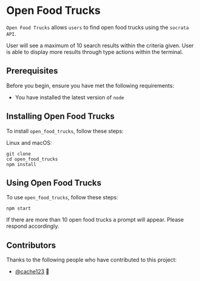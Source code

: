 # Open Food Trucks

`Open Food Trucks` allows `users` to find open food trucks using the `socrata API`.

User will see a maximum of 10 search results within the criteria given. User is able to display more results through type actions within the terminal.

## Prerequisites

Before you begin, ensure you have met the following requirements:
* You have installed the latest version of `node`

## Installing Open Food Trucks

To install `open_food_trucks`, follow these steps:

Linux and macOS:
```
git clone 
cd open_food_trucks
npm install
```

## Using Open Food Trucks

To use `open_food_trucks`, follow these steps:

```
npm start
```

If there are more than 10 open food trucks a prompt will appear.
Please respond accordingly.

## Contributors

Thanks to the following people who have contributed to this project:

* [@cache123](https://github.com/cache123) 📖
